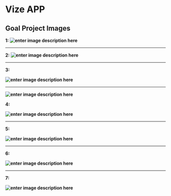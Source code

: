 # Vize APP

## Goal Project Images

<b> 1:
![enter image description here](https://raw.githubusercontent.com/Hqko01/vize_app/main/goal/IMG_20240410_223612_460.jpg)<hr>

<b> 2:
![enter image description here](https://raw.githubusercontent.com/Hqko01/vize_app/main/goal/IMG_20240410_223612_802.jpg)
<hr>
<b> 3:

![enter image description here](https://raw.githubusercontent.com/Hqko01/vize_app/main/goal/IMG_20240410_223612_622.jpg)
<hr>

![enter image description here](https://raw.githubusercontent.com/Hqko01/vize_app/main/goal/IMG_20240410_223612_188.jpg)

<b> 4:

![enter image description here](https://raw.githubusercontent.com/Hqko01/vize_app/main/goal/IMG_20240410_223612_230.jpg)
<hr>
<b> 5:

![enter image description here](https://raw.githubusercontent.com/Hqko01/vize_app/main/goal/IMG_20240410_223612_431.jpg)
<hr>
<b> 6:

![enter image description here](https://raw.githubusercontent.com/Hqko01/vize_app/main/goal/IMG_20240410_223612_207.jpg)
<hr>
<b> 7:

![enter image description here](https://raw.githubusercontent.com/Hqko01/vize_app/main/goal/IMG_20240410_223612_777.jpg)